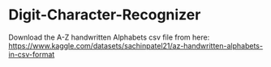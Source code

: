 # Digit-Character-Recognizer

Download the A-Z handwritten Alphabets csv file from here: https://www.kaggle.com/datasets/sachinpatel21/az-handwritten-alphabets-in-csv-format
